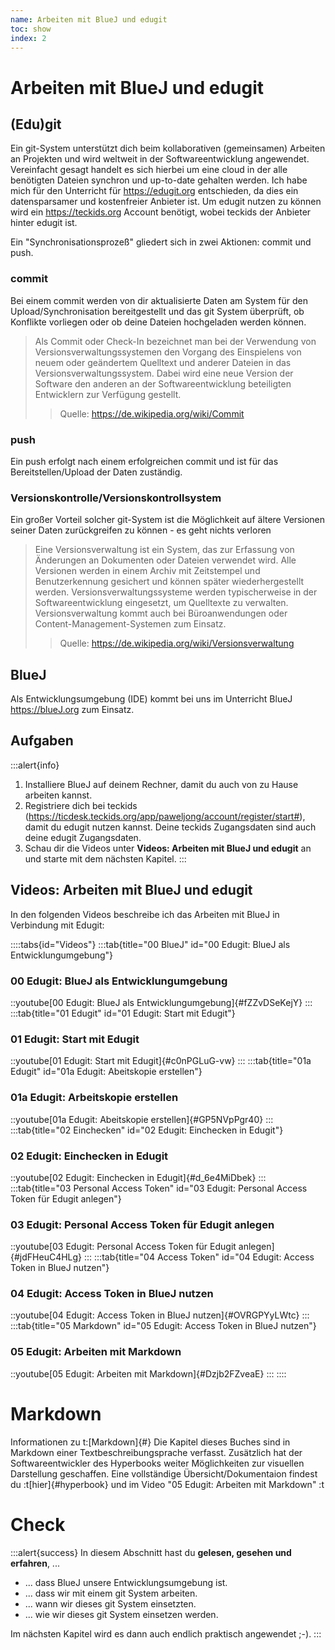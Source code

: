 ```yaml
---
name: Arbeiten mit BlueJ und edugit
toc: show
index: 2
---
```

# Arbeiten mit BlueJ und edugit


## (Edu)git
Ein git-System unterstützt dich beim kollaborativen (gemeinsamen) Arbeiten an Projekten und wird weltweit in der Softwareentwicklung angewendet.
Vereinfacht gesagt handelt es sich hierbei um eine cloud in der alle benötigten Dateien synchron und up-to-date gehalten werden. 
Ich habe mich für den Unterricht für https://edugit.org entschieden, da dies ein datensparsamer und kostenfreier Anbieter ist.
Um edugit nutzen zu können wird ein https://teckids.org Account benötigt, wobei teckids der Anbieter hinter edugit ist.

Ein "Synchronisationsprozeß" gliedert sich in zwei Aktionen: commit und push.

### commit
Bei einem commit werden von dir aktualisierte Daten am System für den Upload/Synchronisation bereitgestellt und das git System überprüft, ob Konflikte vorliegen oder ob deine Dateien hochgeladen werden können.

> Als Commit oder Check-In bezeichnet man bei der Verwendung von Versionsverwaltungssystemen den Vorgang des Einspielens von neuem oder geändertem Quelltext und anderer Dateien in das Versionsverwaltungssystem. Dabei wird eine neue Version der Software den anderen an der Softwareentwicklung beteiligten Entwicklern zur Verfügung gestellt.
>> Quelle: https://de.wikipedia.org/wiki/Commit

### push
Ein push erfolgt nach einem erfolgreichen commit und ist für das Bereitstellen/Upload der Daten zuständig.

### Versionskontrolle/Versionskontrollsystem
Ein großer Vorteil solcher git-System ist die Möglichkeit auf ältere Versionen seiner Daten zurückgreifen zu können - es geht nichts verloren

> Eine Versionsverwaltung ist ein System, das zur Erfassung von Änderungen an Dokumenten oder Dateien verwendet wird. Alle Versionen werden in einem Archiv mit Zeitstempel und Benutzerkennung gesichert und können später wiederhergestellt werden. Versionsverwaltungssysteme werden typischerweise in der Softwareentwicklung eingesetzt, um Quelltexte zu verwalten. Versionsverwaltung kommt auch bei Büroanwendungen oder Content-Management-Systemen zum Einsatz.
>> Quelle: https://de.wikipedia.org/wiki/Versionsverwaltung

## BlueJ
Als Entwicklungsumgebung (IDE) kommt bei uns im Unterricht BlueJ https://blueJ.org zum Einsatz.

## Aufgaben
:::alert{info}
1. Installiere BlueJ auf deinem Rechner, damit du auch von zu Hause arbeiten kannst.
2. Registriere dich bei teckids (https://ticdesk.teckids.org/app/paweljong/account/register/start#), damit du edugit nutzen kannst. Deine teckids Zugangsdaten sind auch deine edugit Zugangsdaten.
3. Schau dir die Videos unter **Videos: Arbeiten mit BlueJ und edugit** an und starte mit dem nächsten Kapitel.
:::

## Videos: Arbeiten mit BlueJ und edugit

In den folgenden Videos beschreibe ich das Arbeiten mit BlueJ in Verbindung mit Edugit:

::::tabs{id="Videos"}
:::tab{title="00 BlueJ" id="00 Edugit: BlueJ als Entwicklungumgebung"}
### 00 Edugit: BlueJ als Entwicklungumgebung 
::youtube[00 Edugit: BlueJ als Entwicklungumgebung]{#fZZvDSeKejY}
:::
:::tab{title="01 Edugit" id="01 Edugit: Start mit Edugit"}
### 01 Edugit: Start mit Edugit
::youtube[01 Edugit: Start mit Edugit]{#c0nPGLuG-vw}
:::
:::tab{title="01a Edugit" id="01a Edugit: Abeitskopie erstellen"}
### 01a Edugit: Arbeitskopie erstellen
::youtube[01a Edugit: Abeitskopie erstellen]{#GP5NVpPgr40}
:::
:::tab{title="02 Einchecken" id="02 Edugit: Einchecken in Edugit"}
### 02 Edugit: Einchecken in Edugit
::youtube[02 Edugit: Einchecken in Edugit]{#d_6e4MiDbek}
:::
:::tab{title="03 Personal Access Token" id="03 Edugit: Personal Access Token für Edugit anlegen"}
### 03 Edugit: Personal Access Token für Edugit anlegen
::youtube[03 Edugit: Personal Access Token für Edugit anlegen]{#jdFHeuC4HLg}
:::
:::tab{title="04 Access Token" id="04 Edugit: Access Token in BlueJ nutzen"}
### 04 Edugit: Access Token in BlueJ nutzen
::youtube[04 Edugit: Access Token in BlueJ nutzen]{#OVRGPYyLWtc}
:::
:::tab{title="05 Markdown" id="05 Edugit: Access Token in BlueJ nutzen"}
### 05 Edugit: Arbeiten mit Markdown
::youtube[05 Edugit:  Arbeiten mit Markdown]{#Dzjb2FZveaE}
:::
::::

# Markdown
Informationen zu t:[Markdown]{#}
Die Kapitel dieses Buches sind in Markdown einer Textbeschreibungsprache verfasst. Zusätzlich hat der Softwareentwickler des Hyperbooks weiter Möglichkeiten zur visuellen Darstellung geschaffen. Eine vollständige Übersicht/Dokumentaion findest du :t[hier]{#hyperbook} und im Video "05 Edugit: Arbeiten mit Markdown" :t

# Check
:::alert{success}
In diesem Abschnitt hast du **gelesen, gesehen und erfahren**, ...
- ... dass BlueJ unsere Entwicklungsumgebung ist.
- ... dass wir mit einem git System arbeiten.
- ... wann wir dieses git System einsetzten.
- ... wie wir dieses git System einsetzen werden.

Im nächsten Kapitel wird es dann auch endlich praktisch angewendet ;-). 
:::











